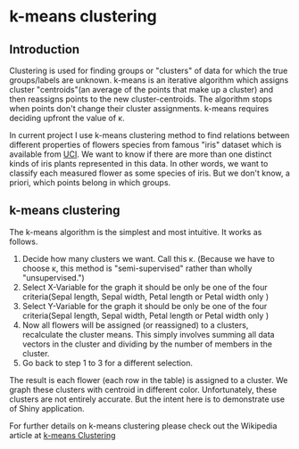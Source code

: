 
<?xml version="1.0" encoding="utf-8"?>
<!DOCTYPE html PUBLIC "-//W3C//DTD XHTML 1.0 Strict//EN"
"http://www.w3.org/TR/xhtml1/DTD/xhtml1-strict.dtd">
<html xmlns="http://www.w3.org/1999/xhtml" lang="en" xml:lang="en">
<head>
<h1 class="title">k-means clustering</h1>

<div class="summary"><h2>Introduction</h2>
<p>
Clustering is used for finding groups or "clusters" of data for which 
the true groups/labels are unknown. k-means is an iterative algorithm 
which assigns cluster "centroids"(an average of the points that make up a cluster)
 and then reassigns points to the new cluster-centroids. The algorithm stops when points
don't change their cluster assignments. k-means requires deciding upfront the value of &kappa;.
</p>

<p>
In current project I use k-means clustering method to find relations between different properties of flowers species from famous "iris" dataset which is available from <a href="http://archive.ics.uci.edu/ml/datasets/Iris">UCI</a>. We want to know if there are more than one distinct kinds of iris plants represented in this data. In other words, we want to classify each measured flower as some species of iris. But we don't know, a
priori, which points belong in which groups.
</p>

</div>
</div>
<div id="outline-container-sec-2" class="outline-2">
<h2 id="sec-2">k-means clustering</h2>
<div class="outline-text-2" id="text-2">
<p>
The k-means algorithm is the simplest and most intuitive. It works as
follows.
</p>

<ol class="org-ol">
<li>Decide how many clusters we want. Call this &kappa;. (Because we have
to choose &kappa;, this method is "semi-supervised" rather than
wholly "unsupervised.")
</li>

<li>Select X-Variable for the graph it should be only be one of the four criteria(Sepal length, Sepal width, Petal length or Petal width only )
</li>

<li>Select Y-Variable for the graph it should be only be one of the four criteria(Sepal length, Sepal width, Petal length or Petal width only )
</li>

<li>Now all flowers will be assigned (or reassigned) to a
clusters, recalculate the cluster means. This simply involves
summing all data vectors in the cluster and dividing by the
number of members in the cluster.
</li>

<li>Go back to step 1 to 3 for a different selection.
</li>
</ol>
<p>
The result is each flower (each row in the table) is assigned to a
cluster. We graph these clusters with centroid in different color.
Unfortunately, these clusters are not entirely accurate. But the intent here is to demonstrate use of Shiny application.
</p>
<p>
For further details on k-means clustering please check out the Wikipedia article at <a href="http://en.wikipedia.org/wiki/K-means_clustering "> k-means Clustering </a>
</p>
</body>
</html>

